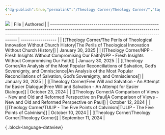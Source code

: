 ```yaml
---
{"dg-publish":true,"permalink":"/Theology Corner/Theology Corner/","tags":["theology"]}
---
```


![](https://i.imgur.com/U84DBYd.png)
| File                                                                                                                                                                                                                      | Authored           |
| ------------------------------------------------------------------------------------------------------------------------------------------------------------------------------------------------------------------------- | ------------------ |
| [[Theology Corner/The Perils of Theological Innovation Without Church History\|The Perils of Theological Innovation Without Church History]]                                                                           | January 30, 2025   |
| [[Theology Corner/NPP - Fresh Insights Without Compromising Our Faith\|NPP - Fresh Insights Without Compromising Our Faith]]                                                                                           | January 30, 2025   |
| [[Theology Corner/An Analysis of the Most Popular Reconciliations of Salvation, God’s Sovereignty, and Omniscience\|An Analysis of the Most Popular Reconciliations of Salvation, God’s Sovereignty, and Omniscience]] | January 30, 2025   |
| [[Theology Corner/Free Will and Salvation - An Attempt for Easier Dialogue\|Free Will and Salvation - An Attempt for Easier Dialogue]]                                                                                 | October 23, 2024   |
| [[Theology Corner/A Comparison of Views - New and Old and Reformed Perspective on Paul\|A Comparison of Views - New and Old and Reformed Perspective on Paul]]                                                         | October 12, 2024   |
| [[Theology Corner/TULIP - The Five Points of Calvinism\|TULIP - The Five Points of Calvinism]]                                                                                                                         | October 10, 2024   |
| [[Theology Corner/Theology Corner\|Theology Corner]]                                                                                                                                                                   | September 11, 2024 |

{ .block-language-dataview}